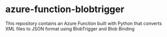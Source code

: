 # azure-function-blobtrigger
This repository contains an Azure Function built with Python that converts XML files to JSON format using BlobTrigger and Blob Binding
